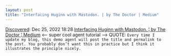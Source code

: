 ```yaml
---
layout: post
title: "Interfacing Huginn with Mastodon. | by The Doctor | Medium"
---
```

[Discovered](http://rolandtanglao.com/2020/07/29/p1-blogthis-checkvist-list-links-to-blog/): Dec 25, 2022 18:28 [Interfacing Huginn with Mastodon. ¦ by The Doctor ¦ Medium](https://medium.com/@VirtualAdept/interfacing-huginn-with-mastodon-fb0eea66f6f) <-- super cool agent tutorial --> QUOTE: `Every time I update my blog, this demo agent will post the title and permalink to the post. You probably don’t want this in practice but I think it illustrates the principle nicely.`
